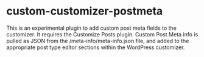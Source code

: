 # custom-customizer-postmeta

This is an experimental plugin to add custom post meta fields to the customizer. It requires the Customize Posts plugin. Custom Post Meta info is pulled as JSON from the /meta-info/meta-info.json file, and added to the appropriate post type editor sections within the WordPress customizer.
